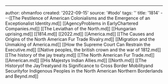 ---
author: ohmanfoo
created: '2022-09-15'
source: '#todo'
tags: ''
title: '1814'
---[[The Pestilence of American Colonialisms and the Emergence of an Exceptionalist Identity.md]]
[[AgencyProblems in EarlyChartered Companies.md]]
[[The Leviathan of the North.md]]
[[Hungarian uprising.md]]
[[1814.md]]
[[2022.md]]
[[America.md]]
[[The Causes and Origins of the North American Fur Trade Rivalry.md]]
[[Migration and the Unmaking of America.md]]
[[How the Supreme Court Can Restrain the Executive.md]]
[[Native peoples, the british crown and the war of 1812.md]]
[[The history of the jay treaty.md]]
[[The North American Fur Trade.md]]
[[American.md]]
[[His Majestys Indian Allies.md]]
[[North.md]]
[[The Historyof the JayTreatyand its Significance to Cross Border Mobilityand Securityfor Indigenous Peoples in the North American Northern Borderlands and Beynd.md]]
